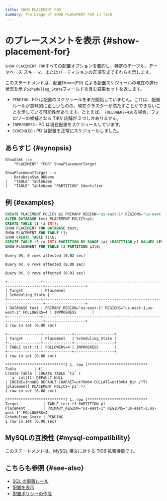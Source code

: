 ```yaml
---
title: SHOW PLACEMENT FOR
summary: The usage of SHOW PLACEMENT FOR in TiDB.
---
```


# のプレースメントを表示 {#show-placement-for}

`SHOW PLACEMENT FOR`すべての配置オプションを要約し、特定のテーブル、データベース スキーマ、またはパーティションの正規形式でそれらを示します。

このステートメントは、配置Driver(PD) による配置スケジュールの現在の進行状況を示す`Scheduling_State`フィールドを含む結果セットを返します。

-   `PENDING` : PD は配置のスケジュールをまだ開始していません。これは、配置ルールが意味的に正しいものの、現在クラスターが満たすことができないことを示している可能性があります。たとえば、 `FOLLOWERS=4`ある場合、フォロワーの候補となる TiKV 店舗が 3 つしかありません。
-   `INPROGRESS` : PD は現在配置をスケジュールしています。
-   `SCHEDULED` : PD は配置を正常にスケジュールしました。

## あらすじ {#synopsis}

```ebnf+diagram
ShowStmt ::=
    "PLACEMENT" "FOR" ShowPlacementTarget

ShowPlacementTarget ::=
    DatabaseSym DBName
|   "TABLE" TableName
|   "TABLE" TableName "PARTITION" Identifier
```

## 例 {#examples}


```sql
CREATE PLACEMENT POLICY p1 PRIMARY_REGION="us-east-1" REGIONS="us-east-1,us-west-1" FOLLOWERS=4;
ALTER DATABASE test PLACEMENT POLICY=p1;
CREATE TABLE t1 (a INT);
SHOW PLACEMENT FOR DATABASE test;
SHOW PLACEMENT FOR TABLE t1;
SHOW CREATE TABLE t1\G;
CREATE TABLE t3 (a INT) PARTITION BY RANGE (a) (PARTITION p1 VALUES LESS THAN (10), PARTITION p2 VALUES LESS THAN (20));
SHOW PLACEMENT FOR TABLE t3 PARTITION p1\G;
```

```
Query OK, 0 rows affected (0.02 sec)

Query OK, 0 rows affected (0.00 sec)

Query OK, 0 rows affected (0.01 sec)

+---------------+----------------------------------------------------------------------+------------------+
| Target        | Placement                                                            | Scheduling_State |
+---------------+----------------------------------------------------------------------+------------------+
| DATABASE test | PRIMARY_REGION="us-east-1" REGIONS="us-east-1,us-west-1" FOLLOWERS=4 | INPROGRESS       |
+---------------+----------------------------------------------------------------------+------------------+
1 row in set (0.00 sec)

+---------------+-------------+------------------+
| Target        | Placement   | Scheduling_State |
+---------------+-------------+------------------+
| TABLE test.t1 | FOLLOWERS=4 | INPROGRESS       |
+---------------+-------------+------------------+
1 row in set (0.00 sec)

***************************[ 1. row ]***************************
Table        | t1
Create Table | CREATE TABLE `t1` (
  `a` int(11) DEFAULT NULL
) ENGINE=InnoDB DEFAULT CHARSET=utf8mb4 COLLATE=utf8mb4_bin /*T![placement] PLACEMENT POLICY=`p1` */
1 row in set (0.00 sec)

***************************[ 1. row ]***************************
Target           | TABLE test.t3 PARTITION p1
Placement        | PRIMARY_REGION="us-east-1" REGIONS="us-east-1,us-west-1" FOLLOWERS=4
Scheduling_State | PENDING
1 row in set (0.00 sec)
```

## MySQLの互換性 {#mysql-compatibility}

このステートメントは、MySQL 構文に対する TiDB 拡張機能です。

## こちらも参照 {#see-also}

-   [SQL の配置ルール](/placement-rules-in-sql.md)
-   [配置を表示](/sql-statements/sql-statement-show-placement.md)
-   [配置ポリシーの作成](/sql-statements/sql-statement-create-placement-policy.md)
